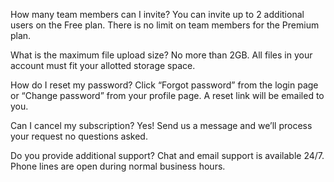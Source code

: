 How many team members can I invite?
You can invite up to 2 additional users on the Free plan. There is no limit on team members for the Premium plan.

What is the maximum file upload size?
No more than 2GB. All files in your account must fit your allotted storage space.

How do I reset my password?
Click “Forgot password” from the login page or “Change password” from your profile page. A reset link will be emailed to you.

Can I cancel my subscription?
Yes! Send us a message and we’ll process your request no questions asked.

Do you provide additional support?
Chat and email support is available 24/7. Phone lines are open during normal business hours.
